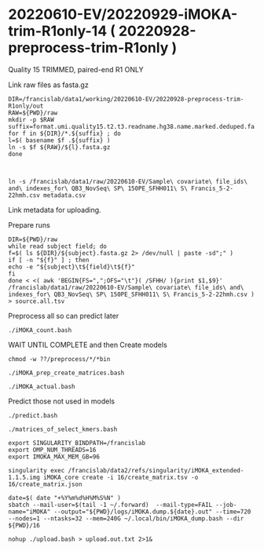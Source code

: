 
#	20220610-EV/20220929-iMOKA-trim-R1only-14 ( 20220928-preprocess-trim-R1only )

Quality 15 TRIMMED, paired-end R1 ONLY



Link raw files as fasta.gz
```
DIR=/francislab/data1/working/20220610-EV/20220928-preprocess-trim-R1only/out
RAW=${PWD}/raw
mkdir -p $RAW
suffix=format.umi.quality15.t2.t3.readname.hg38.name.marked.deduped.fa.gz
for f in ${DIR}/*.${suffix} ; do
l=$( basename $f .${suffix} )
ln -s $f ${RAW}/${l}.fasta.gz
done



ln -s /francislab/data1/raw/20220610-EV/Sample\ covariate\ file_ids\ and\ indexes_for\ QB3_NovSeq\ SP\ 150PE_SFHH011\ S\ Francis_5-2-22hmh.csv metadata.csv
```
Link metadata for uploading.


Prepare runs

```
DIR=${PWD}/raw
while read subject field; do
f=$( ls ${DIR}/${subject}.fasta.gz 2> /dev/null | paste -sd";" )
if [ -n "${f}" ] ; then
echo -e "${subject}\t${field}\t${f}"
fi
done < <( awk 'BEGIN{FS=",";OFS="\t"}( /SFHH/ ){print $1,$9}' /francislab/data1/raw/20220610-EV/Sample\ covariate\ file_ids\ and\ indexes_for\ QB3_NovSeq\ SP\ 150PE_SFHH011\ S\ Francis_5-2-22hmh.csv ) > source.all.tsv

```











Preprocess all so can predict later
```
./iMOKA_count.bash
```


 





WAIT UNTIL COMPLETE and then Create models

```
chmod -w ??/preprocess/*/*bin

./iMOKA_prep_create_matrices.bash
```







```
./iMOKA_actual.bash

```





















Predict those not used in models


```
./predict.bash
```


```
./matrices_of_select_kmers.bash
```



```
export SINGULARITY_BINDPATH=/francislab
export OMP_NUM_THREADS=16
export IMOKA_MAX_MEM_GB=96

singularity exec /francislab/data2/refs/singularity/iMOKA_extended-1.1.5.img iMOKA_core create -i 16/create_matrix.tsv -o 16/create_matrix.json

date=$( date "+%Y%m%d%H%M%S%N" )
sbatch --mail-user=$(tail -1 ~/.forward)  --mail-type=FAIL --job-name="iMOKA" --output="${PWD}/logs/iMOKA.dump.${date}.out" --time=720 --nodes=1 --ntasks=32 --mem=240G ~/.local/bin/iMOKA_dump.bash --dir ${PWD}/16

```
 



```
nohup ./upload.bash > upload.out.txt 2>1&
```

